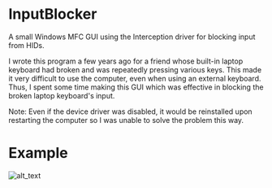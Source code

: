 # InputBlocker
A small Windows MFC GUI using the Interception driver for blocking input from HIDs.

I wrote this program a few years ago for a friend whose built-in laptop keyboard had broken and was repeatedly pressing various keys. This made it very difficult to use the computer, even when using an external keyboard. Thus, I spent some time making this GUI which was effective in blocking the broken laptop keyboard's input. 

Note: Even if the device driver was disabled, it would be reinstalled upon restarting the computer so I was unable to solve the problem this way.

# Example
![alt_text](https://i.imgur.com/eu3UKs6.png)
